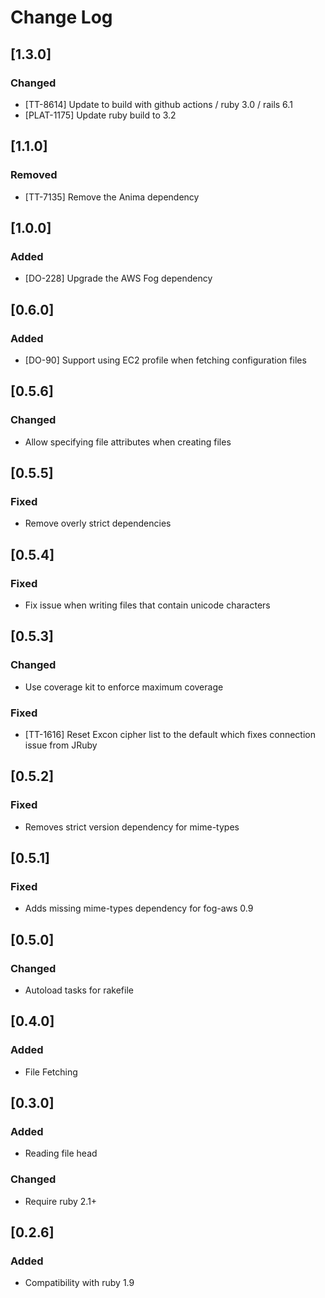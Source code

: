 # Change Log

## [1.3.0]

### Changed

- [TT-8614] Update to build with github actions / ruby 3.0 / rails 6.1
- [PLAT-1175] Update ruby build to 3.2

## [1.1.0]

### Removed

- [TT-7135] Remove the Anima dependency

## [1.0.0]

### Added

- [DO-228] Upgrade the AWS Fog dependency

## [0.6.0]

### Added

- [DO-90] Support using EC2 profile when fetching configuration files

## [0.5.6]

### Changed

- Allow specifying file attributes when creating files

## [0.5.5]

### Fixed

- Remove overly strict dependencies

## [0.5.4]

### Fixed

- Fix issue when writing files that contain unicode characters

## [0.5.3]

### Changed

- Use coverage kit to enforce maximum coverage

### Fixed

- [TT-1616] Reset Excon cipher list to the default which fixes connection issue from JRuby

## [0.5.2]

### Fixed

- Removes strict version dependency for mime-types

## [0.5.1]

### Fixed

- Adds missing mime-types dependency for fog-aws 0.9

## [0.5.0]

### Changed

- Autoload tasks for rakefile

## [0.4.0]

### Added

- File Fetching

## [0.3.0]

### Added

- Reading file head

### Changed

- Require ruby 2.1+

## [0.2.6]

### Added

- Compatibility with ruby 1.9
